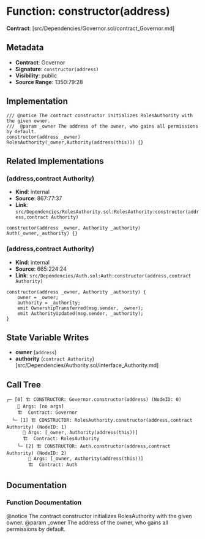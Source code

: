 # Function: constructor(address)

**Contract**: [src/Dependencies/Governor.sol/contract_Governor.md]

## Metadata

- **Contract**: Governor
- **Signature**: `constructor(address)`
- **Visibility**: public
- **Source Range**: 1350:79:28

## Implementation

```solidity
/// @notice The contract constructor initializes RolesAuthority with the given owner.
///  @param _owner The address of the owner, who gains all permissions by default.
constructor(address _owner) RolesAuthority(_owner,Authority(address(this))) {}
```

## Related Implementations

### (address,contract Authority)

- **Kind**: internal
- **Source**: 867:77:37
- **Link**: `src/Dependencies/RolesAuthority.sol:RolesAuthority:constructor(address,contract Authority)`

```solidity
constructor(address _owner, Authority _authority) Auth(_owner,_authority) {}
```

### (address,contract Authority)

- **Kind**: internal
- **Source**: 665:224:24
- **Link**: `src/Dependencies/Auth.sol:Auth:constructor(address,contract Authority)`

```solidity
constructor(address _owner, Authority _authority) {
    owner = _owner;
    authority = _authority;
    emit OwnershipTransferred(msg.sender, _owner);
    emit AuthorityUpdated(msg.sender, _authority);
}
```

## State Variable Writes

- **owner** (`address`)
- **authority** (`contract Authority`) [src/Dependencies/Authority.sol/interface_Authority.md]

## Call Tree

```
┌─ [0] 🏗️ CONSTRUCTOR: Governor.constructor(address) (NodeID: 0)
    💬 Args: [no args]
    🏗️  Contract: Governor
  └─ [1] 🏗️ CONSTRUCTOR: RolesAuthority.constructor(address,contract Authority) (NodeID: 1)
      💬 Args: [_owner, Authority(address(this))]
      🏗️  Contract: RolesAuthority
    └─ [2] 🏗️ CONSTRUCTOR: Auth.constructor(address,contract Authority) (NodeID: 2)
        💬 Args: [_owner, Authority(address(this))]
        🏗️  Contract: Auth
```

## Documentation

### Function Documentation

@notice The contract constructor initializes RolesAuthority with the given owner.
 @param _owner The address of the owner, who gains all permissions by default.
